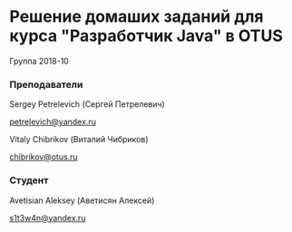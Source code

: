 # Решение домаших заданий для курса "Разработчик Java" в OTUS

Группа 2018-10

### Преподаватели
Sergey Petrelevich (Сергей Петрелевич)

petrelevich@yandex.ru


Vitaly Chibrikov (Виталий Чибриков)

chibrikov@otus.ru

### Студент
Avetisian Aleksey (Аветисян Алексей)

s1t3w4n@yandex.ru

